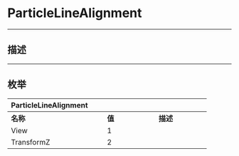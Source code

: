 # ParticleLineAlignment

------------------------------------------------------------------------------------------
## 描述



------------------------------------------------------------------------------------------
## 枚举

|<div style="width:200px">ParticleLineAlignment</div>|<div style="width:100px"></div>|<div style="width:100px"></div>|
|:---|:---|:---|
|**名称**|**值**|**描述**|
|View|1||
|TransformZ|2||
